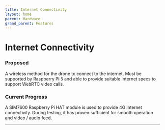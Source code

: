 ```yaml
---
title: Internet Connectivity
layout: home
parent: Hardware
grand_parent: Features
---
```

# Internet Connectivity

### Proposed

A wireless method for the drone to connect to the internet. Must be supported by Raspberry Pi 5 and able to provide suitable internet specs to support WebRTC video calls.  

### Current Progress

A SIM7600 Raspberry Pi HAT module is used to provide 4G internet connectivity. During testing, it has proven sufficient for smooth operation and video / audio feed.  
  

----

[Just the Docs]: https://just-the-docs.github.io/just-the-docs/
[GitHub Pages]: https://docs.github.com/en/pages
[README]: https://github.com/just-the-docs/just-the-docs-template/blob/main/README.md
[Jekyll]: https://jekyllrb.com
[GitHub Pages / Actions workflow]: https://github.blog/changelog/2022-07-27-github-pages-custom-github-actions-workflows-beta/
[use this template]: https://github.com/just-the-docs/just-the-docs-template/generate
